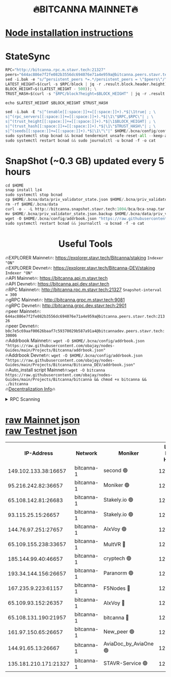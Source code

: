 <h1 align="center"> 🔥BITCANNA MAINNET🔥</h1>


[Node installation instructions](https://github.com/obajay/nodes-Guides/tree/main/Projects/Bitcanna)
=

# StateSync
```python
RPC="http://bitcanna.rpc.m.stavr.tech:21327"
peers="644ac886e7f2fe082b3556dc694076e71a4e959a@bitcanna.peers.stavr.tech:21326"
sed -i.bak -e "s/^persistent_peers *=.*/persistent_peers = \"$peers\"/" $HOME/.bcna/config/config.toml
LATEST_HEIGHT=$(curl -s $RPC/block | jq -r .result.block.header.height); \
BLOCK_HEIGHT=$((LATEST_HEIGHT - 500)); \
TRUST_HASH=$(curl -s "$RPC/block?height=$BLOCK_HEIGHT" | jq -r .result.block_id.hash)

echo $LATEST_HEIGHT $BLOCK_HEIGHT $TRUST_HASH

sed -i.bak -E "s|^(enable[[:space:]]+=[[:space:]]+).*$|\1true| ; \
s|^(rpc_servers[[:space:]]+=[[:space:]]+).*$|\1\"$RPC,$RPC\"| ; \
s|^(trust_height[[:space:]]+=[[:space:]]+).*$|\1$BLOCK_HEIGHT| ; \
s|^(trust_hash[[:space:]]+=[[:space:]]+).*$|\1\"$TRUST_HASH\"| ; \
s|^(seeds[[:space:]]+=[[:space:]]+).*$|\1\"\"|" $HOME/.bcna/config/config.toml
sudo systemctl stop bcnad && bcnad tendermint unsafe-reset-all --keep-addr-book
sudo systemctl restart bcnad && sudo journalctl -u bcnad -f -o cat
```
# SnapShot (~0.3 GB) updated every 5 hours
```python
cd $HOME
snap install lz4
sudo systemctl stop bcnad
cp $HOME/.bcna/data/priv_validator_state.json $HOME/.bcna/priv_validator_state.json.backup
rm -rf $HOME/.bcna/data
curl -o - -L http://bitcanna.snapshot.stavr.tech:1004/bca/bca-snap.tar.lz4 | lz4 -c -d - | tar -x -C $HOME/.bcna --strip-components 2
mv $HOME/.bcna/priv_validator_state.json.backup $HOME/.bcna/data/priv_validator_state.json
wget -O $HOME/.bcna/config/addrbook.json "https://raw.githubusercontent.com/obajay/nodes-Guides/main/Projects/Bitcanna/addrbook.json"
sudo systemctl restart bcnad && journalctl -u bcnad -f -o cat
```

 <h1 align="center"> Useful Tools</h1>

🔥EXPLORER Mainnet🔥:    https://explorer.stavr.tech/Bitcanna/staking          `Indexer "ON"` \
🔥EXPLORER Devnet🔥:     https://explorer.stavr.tech/Bitcanna-DEV/staking     `Indexer "ON"` \
🔥API Mainnet🔥:         https://bitcanna.api.m.stavr.tech \
🔥API Devnet🔥:          https://bitcanna.api.dev.stavr.tech \
🔥RPC Mainnet🔥:         http://bitcanna.rpc.m.stavr.tech:21327         `Snapshot-interval = 300` \
🔥gRPC Mainnet🔥:        http://bitcanna.grpc.m.stavr.tech:9081 \
🔥gRPC Devnet🔥:         http://bitcanna.grpc.dev.stavr.tech:2901 \
🔥peer Mainnet🔥:        `644ac886e7f2fe082b3556dc694076e71a4e959a@bitcanna.peers.stavr.tech:21326` \
🔥peer Devnet🔥:         `b0c7e5c69aaf00626baaf7c59370029b587a91a4@bitcannadev.peers.stavr.tech:30006` \
🔥Addrbook Mainnet🔥:    ```wget -O $HOME/.bcna/config/addrbook.json "https://raw.githubusercontent.com/obajay/nodes-Guides/main/Projects/Bitcanna/addrbook.json"``` \
🔥Addrbook Devnet🔥:    ```wget -O $HOME/.bcna/config/addrbook.json "https://raw.githubusercontent.com/obajay/nodes-Guides/main/Projects/Bitcanna/Bitcanna_DEV/addrbook.json"``` \
🔥Auto_install script Mainnet🔥:```wget -O bitcanna https://raw.githubusercontent.com/obajay/nodes-Guides/main/Projects/Bitcanna/bitcanna && chmod +x bitcanna && ./bitcanna``` \
🔥[Decentralization Info](https://github.com/obajay/StateSync-snapshots/tree/main/Projects/Bitcanna/Decentralization)🔥


<details>
<summary>RPC Scanning</summary>

<h2 align="center"> We scan nodes in real time every 4 hours. And we provide the final result of RPC endpoints.
We cannot influence the operation of these nodes in any way. </h2>


```python
If Voting Power is higher than 0 --> then the Node is a validator of the network and may be subject to attack and be a potential threat to the chain.
```
```python
We marked such validators with a red symbol
```

</details>

[raw Mainnet json](https://rpc-check.bcam.stavr.tech/bcam/rpc-bcam-result.json) \
[raw Testnet json](https://github.com/obajay/StateSync-snapshots/tree/main/Projects/Bitcanna/Rpc-Check-Testnet)
=



<table><tr><th>IP-Address</th><th>Network</th><th>Moniker</th><th>Latest Block Height</th><th>Earliest Block Height</th><th>Catching Up</th><th>Tx Index</th><th>Voting Power</th><th>Scan Time</th></tr><tr><td>149.102.133.38:16657</td><td>bitcanna-1</td><td>second 🟢</td><td>12264894</td><td>1</td><td>False</td><td>on</td><td>0</td><td>2024-01-24T01:27:48.274655063UTC</td></tr><tr><td>95.216.242.82:36657</td><td>bitcanna-1</td><td>Moniker 🟢</td><td>12264884</td><td>5776907</td><td>False</td><td>on</td><td>0</td><td>2024-01-24T01:26:49.943041438UTC</td></tr><tr><td>65.108.142.81:26683</td><td>bitcanna-1</td><td>Stakely.io 🟢</td><td>12264888</td><td>6152001</td><td>False</td><td>on</td><td>0</td><td>2024-01-24T01:27:14.088354383UTC</td></tr><tr><td>93.115.25.15:26657</td><td>bitcanna-1</td><td>Stakely.io 🟢</td><td>12264887</td><td>6520001</td><td>False</td><td>on</td><td>0</td><td>2024-01-24T01:27:07.640938316UTC</td></tr><tr><td>144.76.97.251:27657</td><td>bitcanna-1</td><td>AlxVoy 🟢</td><td>12264892</td><td>8805201</td><td>False</td><td>on</td><td>0</td><td>2024-01-24T01:27:37.544998880UTC</td></tr><tr><td>65.109.155.238:33657</td><td>bitcanna-1</td><td>MultVR 🔴</td><td>12264889</td><td>9933415</td><td>False</td><td>on</td><td>351760</td><td>2024-01-24T01:27:18.986072935UTC</td></tr><tr><td>185.144.99.40:46657</td><td>bitcanna-1</td><td>cryptech 🟢</td><td>12264883</td><td>11528001</td><td>False</td><td>on</td><td>0</td><td>2024-01-24T01:26:45.463546456UTC</td></tr><tr><td>193.34.144.156:26657</td><td>bitcanna-1</td><td>Paranorm 🟢</td><td>12264890</td><td>11645501</td><td>False</td><td>on</td><td>0</td><td>2024-01-24T01:27:24.122249821UTC</td></tr><tr><td>167.235.9.223:61157</td><td>bitcanna-1</td><td>F5Nodes 🔴</td><td>12264890</td><td>12084001</td><td>False</td><td>on</td><td>570</td><td>2024-01-24T01:27:21.276780034UTC</td></tr><tr><td>65.109.93.152:26357</td><td>bitcanna-1</td><td>AlxVoy 🔴</td><td>12264894</td><td>12109301</td><td>False</td><td>on</td><td>1391724</td><td>2024-01-24T01:27:48.829265186UTC</td></tr><tr><td>65.108.131.190:21957</td><td>bitcanna-1</td><td>bitcanna 🔴</td><td>12264890</td><td>12164890</td><td>False</td><td>on</td><td>409214</td><td>2024-01-24T01:27:23.769281219UTC</td></tr><tr><td>161.97.150.65:26657</td><td>bitcanna-1</td><td>New_peer 🟢</td><td>12264888</td><td>12254001</td><td>False</td><td>on</td><td>0</td><td>2024-01-24T01:27:14.361091436UTC</td></tr><tr><td>144.91.65.13:26667</td><td>bitcanna-1</td><td>AviaDoc_by_AviaOne 🟢</td><td>12264891</td><td>12263001</td><td>False</td><td>on</td><td>0</td><td>2024-01-24T01:27:32.854105260UTC</td></tr><tr><td>135.181.210.171:21327</td><td>bitcanna-1</td><td>STAVR-Service 🟢</td><td>12264892</td><td>12264001</td><td>False</td><td>on</td><td>0</td><td>2024-01-24T01:27:37.315048777UTC</td></tr></table>
